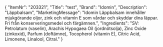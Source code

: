 {
  "ItemNr": "203321",
  "Title": "test",
  "Brand": "Idomin",
  "Description": "Läppbalsam",
  "MarketingMessage": "Idomin Läppbalsam innehåller mjukgörande oljor, zink och vitamin E som vårdar och skyddar dina läppar. Fri från konserveringsmedel och färgämnen.",
  "Ingredients": "SV: Petrolatum (vaselin), Arachis Hypogaea Oil (jordnötsolja), Zinc Oxide (zinkoxid), Parfum (doftämne), Tocopherol (vitamin E), Citric Acid, Limonene, Linalool, Citral."
}